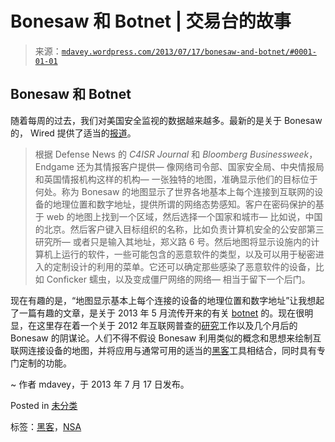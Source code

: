 <!--yml

分类：未分类

日期：2024 年 5 月 18 日 06:22:20

-->

# Bonesaw 和 Botnet | 交易台的故事

> 来源：[`mdavey.wordpress.com/2013/07/17/bonesaw-and-botnet/#0001-01-01`](https://mdavey.wordpress.com/2013/07/17/bonesaw-and-botnet/#0001-01-01)

## Bonesaw 和 Botnet

随着每周的过去，我们对美国安全监视的数据越来越多。最新的是关于 Bonesaw 的， Wired 提供了适当的[报道](http://www.wired.com/threatlevel/2013/06/general-keith-alexander-cyberwar/all/)。

> 根据 Defense News 的 *C4ISR Journal* 和 *Bloomberg Businessweek*，Endgame 还为其情报客户提供— 像网络司令部、国家安全局、中央情报局和英国情报机构这样的机构— 一张独特的地图，准确显示他们的目标位于何处。称为 Bonesaw 的地图显示了世界各地基本上每个连接到互联网的设备的地理位置和数字地址，提供所谓的网络态势感知。客户在密码保护的基于 web 的地图上找到一个区域，然后选择一个国家和城市— 比如说，中国的北京。然后客户键入目标组织的名称，比如负责计算机安全的公安部第三研究所— 或者只是输入其地址，郑义路 6 号。然后地图将显示设施内的计算机上运行的软件，一些可能包含的恶意软件的类型，以及可以用于秘密进入的定制设计的利用的菜单。它还可以确定那些感染了恶意软件的设备，比如 Conficker 蠕虫，以及变成僵尸网络的网络— 相当于留下一个后门。

现在有趣的是，“地图显示基本上每个连接的设备的地理位置和数字地址”让我想起了一篇有趣的文章，是关于 2013 年 5 月流传开来的有关 [botnet](http://www.wired.co.uk/news/archive/2013-05/16/internet-census) 的。现在很明显，在这里存在着一个关于 2012 年互联网普查的[研究](http://internetcensus2012.bitbucket.org/paper.html)工作以及几个月后的 Bonesaw 的阴谋论。人们不得不假设 Bonesaw 利用类似的概念和思想来绘制互联网连接设备的地图，并将应用与通常可用的适当的[黑客](http://en.wikipedia.org/wiki/Hacking_tool#Hacking_Linux)工具相结合，同时具有专门定制的功能。

~ 作者 mdavey，于 2013 年 7 月 17 日发布。

Posted in [未分类](https://mdavey.wordpress.com/category/uncategorized/)

标签：[黑客](https://mdavey.wordpress.com/tag/hacking/)，[NSA](https://mdavey.wordpress.com/tag/nsa/)

